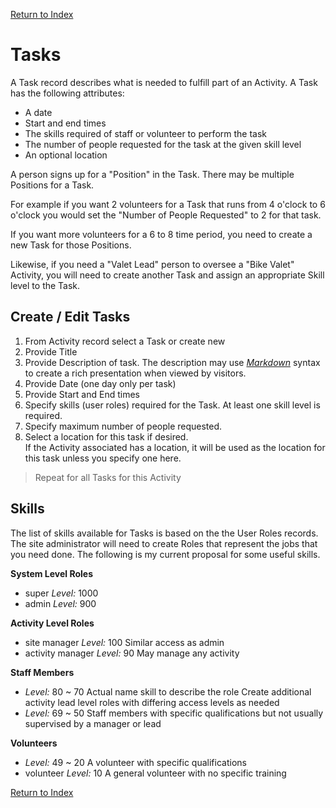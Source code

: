 [Return to Index](/docs/use_case.md)

# Tasks

A Task record describes what is needed to fulfill part of an Activity. A Task has the following attributes:

* A date
* Start and end times
* The skills required of staff or volunteer to perform the task
* The number of people requested for the task at the given skill level
* An optional location

A person signs up for a "Position" in the Task. There may be multiple Positions for a Task. 

For example if you want 2 volunteers for a Task that runs from 4 o'clock to 6 o'clock you would set 
the "Number of People Requested" to 2 for that task. 

If you want more volunteers for a 6 to 8 time period, you need to create a new Task for those Positions.

Likewise, if you need a "Valet Lead" person to oversee a "Bike Valet" Activity, you will need to create
another Task and assign an appropriate Skill level to the Task.

## Create / Edit Tasks
 1. From Activity record select a Task or create new
 2. Provide Title
 3. Provide Description of task.
    The description may use [*Markdown*](https://www.markdownguide.org/basic-syntax) syntax to create a rich
    presentation when viewed by visitors.
 4. Provide Date (one day only per task)
 5. Provide Start and End times
 6. Specify skills (user roles) required for the Task. At least one skill level is required.
 7. Specify maximum number of people requested.
 8. Select a location for this task if desired.  
 If the Activity associated has a location, it will be used as the location for this task unless you specify
 one here.

> Repeat for all Tasks for this Activity

## Skills

The list of skills available for Tasks is based on the the User Roles records. The site administrator will
need to create Roles that represent the jobs that you need done. The following is my current proposal for
some useful skills.

**System Level Roles**
* super _Level:_ 1000
* admin _Level:_ 900

**Activity Level Roles**
* site manager _Level:_ 100
    Similar access as admin
* activity manager _Level:_ 90
    May manage any activity

**Staff Members**
* <activity lead> _Level:_ 80 ~ 70
    Actual name skill to describe the role
    Create additional activity lead level roles with differing access levels as needed
* <activity staff> _Level:_ 69 ~ 50
    Staff members with specific qualifications but not usually supervised by a manager or lead

**Volunteers**
* <activity volunteer> _Level:_ 49 ~ 20
    A volunteer with specific qualifications
* volunteer _Level:_ 10
    A general volunteer with no specific training




[Return to Index](/docs/use_case.md)
